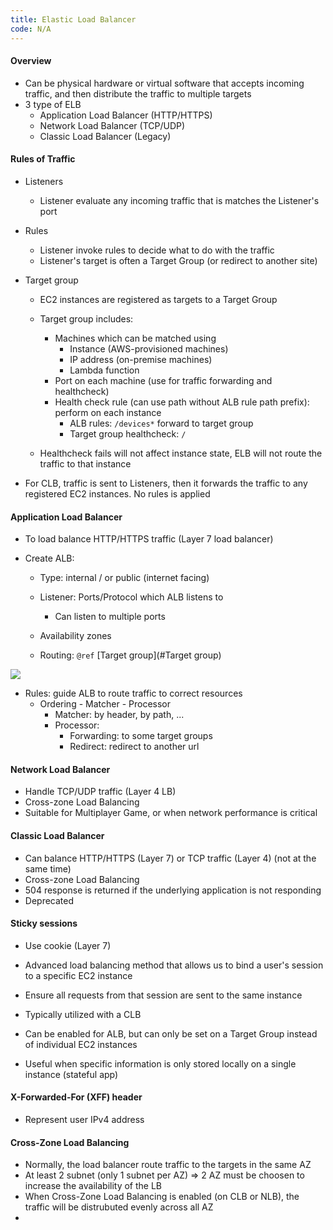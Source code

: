 ```yaml
---
title: Elastic Load Balancer
code: N/A
---
```


#### Overview

- Can be physical hardware or virtual software that accepts incoming traffic, and then distribute the traffic to multiple targets
- 3 type of ELB
  - Application Load Balancer (HTTP/HTTPS)
  - Network Load Balancer (TCP/UDP)
  - Classic Load Balancer (Legacy)

#### Rules of Traffic

- Listeners

  - Listener evaluate any incoming traffic that is matches the Listener's port

- Rules

  - Listener invoke rules to decide what to do with the traffic
  - Listener's target is often a Target Group (or redirect to another site)

- Target group

  - EC2 instances are registered as targets to a Target Group

  - Target group includes:
    - Machines which can be matched using
      * Instance (AWS-provisioned machines)
      * IP address (on-premise machines)
      * Lambda function
    - Port on each machine (use for traffic forwarding and healthcheck)
    - Health check rule (can use path without ALB rule path prefix): perform on each instance
      * ALB rules: `/devices*` forward to target group
      * Target group healthcheck: `/`
  - Healthcheck fails will not affect instance state, ELB will not route the traffic to that instance

- For CLB, traffic is sent to Listeners, then it forwards the traffic to any registered EC2 instances. No rules is applied

#### Application Load Balancer

* To load balance HTTP/HTTPS traffic (Layer 7 load balancer)

* Create ALB:

  * Type: internal / or public (internet facing)

  * Listener: Ports/Protocol which ALB listens to
    * Can listen to multiple ports
  * Availability zones
  * Routing: `@ref` [Target group](#Target group)

![](https://images.viblo.asia/6b35f0c0-3ce6-46c1-9d9d-b3fd4ffe8fd8.jpg)

* Rules: guide ALB to route traffic to correct resources
  * Ordering - Matcher - Processor
    * Matcher: by header, by path, ...
    * Processor:
      * Forwarding: to some target groups
      * Redirect: redirect to another url

#### Network Load Balancer

- Handle TCP/UDP traffic (Layer 4 LB)
- Cross-zone Load Balancing
- Suitable for Multiplayer Game, or when network performance is critical

#### Classic Load Balancer

* Can balance HTTP/HTTPS (Layer 7) or TCP traffic (Layer 4) (not at the same time)
* Cross-zone Load Balancing
* 504 response is returned if the underlying application is not responding
* Deprecated

#### Sticky sessions

* Use cookie (Layer 7)

* Advanced load balancing method that allows us to bind a user's session to a specific EC2 instance
* Ensure all requests from that session are sent to the same instance
* Typically utilized with a CLB
* Can be enabled for ALB, but can only be set on a Target Group instead of individual EC2 instances

* Useful when specific information is only stored locally on a single instance (stateful app)

#### X-Forwarded-For (XFF) header

- Represent user IPv4 address

#### Cross-Zone Load Balancing

- Normally, the load balancer route traffic to the targets in the same AZ
- At least 2 subnet (only 1 subnet per AZ) => 2 AZ must be choosen to increase the availability of the LB
- When Cross-Zone Load Balancing is enabled (on CLB or NLB), the traffic will be distrubuted evenly across all AZ
- 